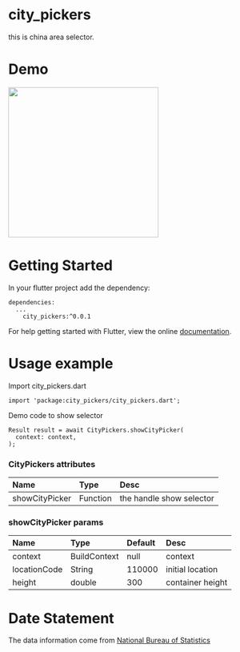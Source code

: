 # city_pickers

this is china area selector.

# Demo
<image src="https://img.alicdn.com/tfs/TB1_rnrFXzqK1RjSZFCXXbbxVXa-362-751.gif" style="width: 300px" />

# Getting Started


In your flutter project add the dependency:

```
dependencies:
  ...
    city_pickers:^0.0.1
```

For help getting started with Flutter, view the online [documentation](https://flutter.io/).

# Usage example
Import city_pickers.dart

```
import 'package:city_pickers/city_pickers.dart';
```

Demo code to show selector

```
Result result = await CityPickers.showCityPicker(
  context: context,
);
```



### CityPickers attributes

|Name|Type|Desc|
|:---------------|:--------|:----------|
|showCityPicker|Function|the handle show selector |


### showCityPicker params 

|Name|Type|Default|Desc|
|:---------------|:--------|:----|:----------|
|context|BuildContext|null|context|
|locationCode|String|110000| initial location|
|height|double|300| container height|


# Date Statement

 The data information come from [National Bureau of Statistics](http://www.stats.gov.cn/tjsj/tjbz/tjyqhdmhcxhfdm/2018/index.html)


